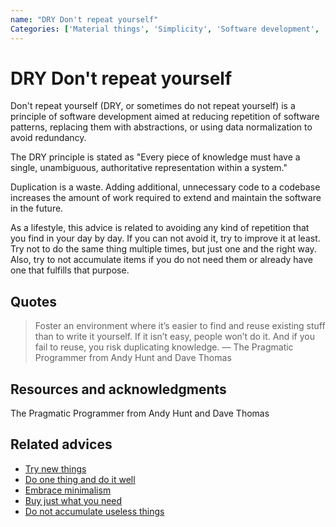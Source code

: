 ```yaml
---
name: "DRY Don't repeat yourself"
Categories: ['Material things', 'Simplicity', 'Software development', 'Productivity', 'Optimization']
---
```

# DRY Don't repeat yourself

Don't repeat yourself (DRY, or sometimes do not repeat yourself) is a principle of software development aimed at reducing repetition of software patterns, replacing them with abstractions, or using data normalization to avoid redundancy.

The DRY principle is stated as "Every piece of knowledge must have a single, unambiguous, authoritative representation within a system."

Duplication is a waste. Adding additional, unnecessary code to a codebase increases the amount of work required to extend and maintain the software in the future.
 
As a lifestyle, this advice is related to avoiding any kind of repetition that you find in your day by day. If you can not avoid it, try to improve it at least. Try not to do the same thing multiple times, but just one and the right way. Also, try to not accumulate items if you do not need them or already have one that fulfills that purpose.

## Quotes

> Foster an environment where it’s easier to find and reuse existing stuff than to write it yourself. If it isn’t easy, people won’t do it. And if you fail to reuse, you risk duplicating knowledge. ― The Pragmatic Programmer from Andy Hunt and Dave Thomas

## Resources and acknowledgments

The Pragmatic Programmer from Andy Hunt and Dave Thomas

## Related advices

- [Try new things](Try%20new%20things/index.md)
- [Do one thing and do it well](Do%20one%20thing%20and%20do%20it%20well/index.md)
- [Embrace minimalism](Embrace%20minimalism/index.md)
- [Buy just what you need](Buy%20just%20what%20you%20need/index.md)
- [Do not accumulate useless things](Do%20not%20accumulate%20useless%20things/index.md)